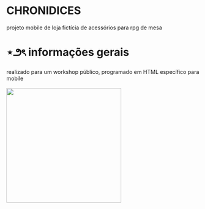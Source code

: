 # CHRONIDICES
projeto mobile de loja fictícia de acessórios para rpg de mesa

# ⋆౨ৎ informações gerais
realizado para um workshop público, programado em HTML específico para mobile
</br></br>
<img src="https://github.com/user-attachments/assets/634c480f-2ddd-42e3-a9a5-640c7818fde3" width="300px">

